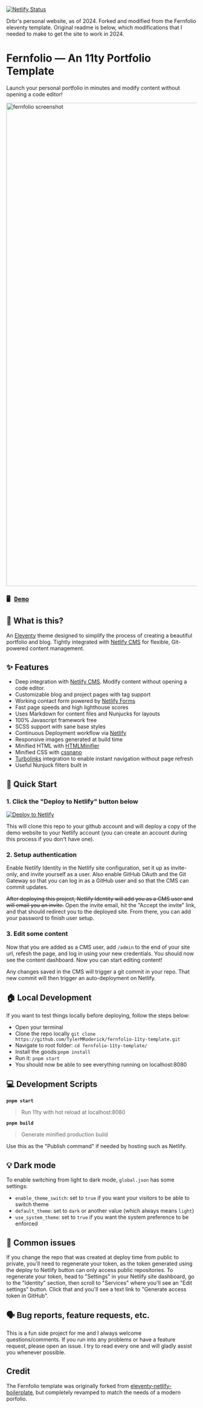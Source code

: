 [![Netlify Status](https://api.netlify.com/api/v1/badges/4812df70-6e0e-4f2b-9ead-53ea3e04bc18/deploy-status)](https://app.netlify.com/sites/glistening-meringue-642bee/deploys)

Drbr's personal website, as of 2024. Forked and modified from the Fernfolio eleventy template. Original readme is below,
which modifications that I needed to make to get the site to work in 2024.

# Fernfolio — An 11ty Portfolio Template

Launch your personal portfolio in minutes and modify content without opening a code editor!

<img width="1280" alt="fernfolio screenshot" src="https://raw.githubusercontent.com/TylerMRoderick/fernfolio-11ty-template/master/fernfolio-preview.jpeg">

### <pre>🖥 [Demo](https://fernfolio.netlify.app/)</pre>

## 🤔 What is this?

An [Eleventy](https://www.11ty.io/) theme designed to simplify the process of creating a beautiful portfolio and blog. Tightly integrated with [Netlify CMS](https://www.netlifycms.org/) for flexible, Git-powered content management.

## ✨ Features

- Deep integration with [Netlify CMS](https://www.netlifycms.org/). Modify content without opening a code editor.
- Customizable blog and project pages with tag support
- Working contact form powered by [Netlify Forms](https://www.netlify.com/products/forms/)
- Fast page speeds and high lighthouse scores
- Uses Markdown for content files and Nunjucks for layouts
- 100% Javascript framework free
- SCSS support with sane base styles
- Continuous Deployment workflow via [Netlify](https://www.netlify.com/)
- Responsive images generated at build time
- Minified HTML with [HTMLMinifier](https://github.com/kangax/html-minifier)
- Minified CSS with [cssnano](https://github.com/cssnano/cssnano)
- [Turbolinks](https://github.com/turbolinks/turbolinks) integration to enable instant navigation without page refresh
- Useful Nunjuck filters built in

## 🚀 Quick Start

### 1. Click the "Deploy to Netlify" button below

[![Deploy to Netlify](https://www.netlify.com/img/deploy/button.svg)](https://app.netlify.com/start/deploy?repository=https://github.com/TylerMRoderick/fernfolio-11ty-template&stack=cms)

This will clone this repo to your github account and will deploy a copy of the demo website to your Netlify
account (you can create an account during this process if you don't have one).

### 2. Setup authentication

Enable Netlify Identity in the Netlify site configuration, set it up as invite-only, and invite
yourself as a user. Also enable GitHub OAuth and the Git Gateway so that you can log in as a GitHub
user and so that the CMS can commit updates.

~~After deploying this project, Netlify Identity will add you as a CMS user and
will email you an invite.~~ Open the invite email, hit the "Accept the invite" link, and that should redirect you to the deployed site. From there, you can add your password to finish user setup.

### 3. Edit some content

Now that you are added as a CMS user, add `/admin` to the end of your site url, refesh the page, and log in using your new credentials. You should now see the content dashboard. Now you can start editing content!

Any changes saved in the CMS will trigger a git commit in your repo. That new commit will then trigger an auto-deployment on Netlify.

## 🏠 Local Development

If you want to test things locally before deploying, follow the steps below:

- Open your terminal
- Clone the repo locally `git clone https://github.com/TylerMRoderick/fernfolio-11ty-template.git`
- Navigate to root folder: `cd fernfolio-11ty-template/`
- Install the goods:`pnpm install`
- Run it: `pnpm start`
- You should now be able to see everything running on localhost:8080

## 💻 Development Scripts

**`pnpm start`**

> Run 11ty with hot reload at localhost:8080

**`pnpm build`**

> Generate minified production build

Use this as the "Publish command" if needed by hosting such as Netlify.

## 💡 Dark mode

To enable switching from light to dark mode, `global.json` has some settings:

- `enable_theme_switch`: set to `true` if you want your visitors to be able to switch theme
- `default_theme`: set to `dark` or another value (which always means `light`)
- `use_system_theme`: set to `true` if you want the system preference to be enforced

## 🎩 Common issues

If you change the repo that was created at deploy time from public to private, you'll need to regenerate your token,
as the token generated using the deploy to Netlify button can only access public repositories. To
regenerate your token, head to "Settings" in your Netlify site dashboard, go to the "Identity"
section, then scroll to "Services" where you'll see an "Edit settings" button. Click that and you'll
see a text link to "Generate access token in GitHub".

## 🗣 Bug reports, feature requests, etc.

This is a fun side project for me and I always welcome questions/comments. If you run into any problems or have a feature request, please open an issue. I try to read every one and will gladly assist you whenever possible.

## Credit

The Fernfolio template was originally forked from [eleventy-netlify-boilerplate](https://github.com/danurbanowicz/eleventy-netlify-boilerplate), but completely revamped to match the needs of a modern porfolio.
